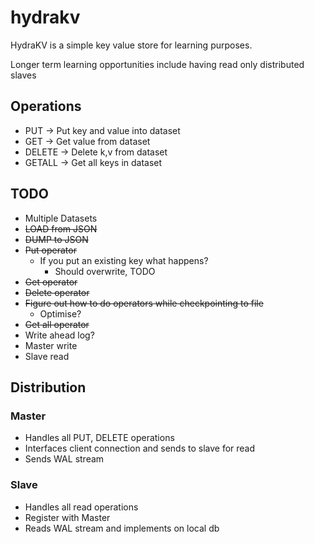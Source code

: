 # hydrakv

HydraKV is a simple key value store for learning purposes.

Longer term learning opportunities include having read only distributed slaves

## Operations 
- PUT -> Put key and value into dataset
- GET -> Get value from dataset
- DELETE -> Delete k,v from dataset
- GETALL -> Get all keys in dataset


## TODO
- Multiple Datasets 
- ~~LOAD from JSON~~
- ~~DUMP to JSON~~
- ~~Put operator~~
    - If you put an existing key what happens?
        - Should overwrite, TODO
- ~~Get operator~~
- ~~Delete operator~~
- ~~Figure out how to do operators while checkpointing to file~~
    - Optimise?
- ~~Get all operator~~
- Write ahead log?
- Master write
- Slave read 

## Distribution
### Master
- Handles all PUT, DELETE operations
- Interfaces client connection and sends to slave for read
- Sends WAL stream

### Slave
- Handles all read operations
- Register with Master
- Reads WAL stream and implements on local db